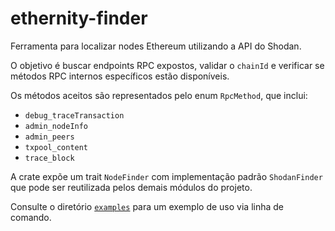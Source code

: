 # ethernity-finder

Ferramenta para localizar nodes Ethereum utilizando a API do Shodan.

O objetivo é buscar endpoints RPC expostos, validar o `chainId` e verificar se
métodos RPC internos específicos estão disponíveis.

Os métodos aceitos são representados pelo enum `RpcMethod`, que inclui:

- `debug_traceTransaction`
- `admin_nodeInfo`
- `admin_peers`
- `txpool_content`
- `trace_block`

A crate expõe um trait `NodeFinder` com implementação padrão `ShodanFinder` que
pode ser reutilizada pelos demais módulos do projeto.

Consulte o diretório [`examples`](./examples/) para um exemplo de uso via linha
de comando.
